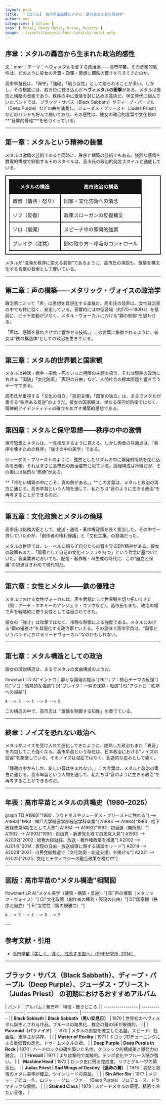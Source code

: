 ```yaml
---
layout: post
title:  "【コラム】 高市早苗総理とメタル：鉄の意志と音の政治学"
author: mmr
categories: [ Column ]
tags: [ Metal, Heavy Metal, Noise, History ]
image: ../assets/images/column-takaichi-metal.webp
---
```


## 序章：メタルの轟音から生まれた政治的感性


文：mmr｜テーマ：ヘヴィメタルを愛する政治家——高市早苗。その音楽的感性は、どのように彼女の言葉・政策・思想に鋼鉄の響きを与えてきたのか。


高市早苗氏は、「保守」「強硬」「戦う女性」として語られることが多い。しかし、その根底には、若き日に聴き込んだ**ヘヴィメタルの衝撃**がある。メタルは情念と構築の音楽であり、秩序の中に激情を封じ込める芸術だ。学生時代に組んでいたバンドでは、ブラック・サバス（Black Sabbath）やディープ・パープル（Deep Purple）などの曲を演奏し、ジューダス・プリースト（Judas Priest）などのバンドも好んで聴いており、その感性は、彼女の政治的言葉や文化観の**“音響的骨格”**を形づくっている。

---

<style type="text/css">

table, td, th {
border: 2px #111 solid;
width: auto;
padding: 10px; 
}
th {
background-color: #111;
color: #fff;
}
</style>


## 第一章：メタルという精神の装置

メタルは激情の芸術であると同時に、秩序と構築の芸術でもある。強烈な感情を数理的構成で制御するそのスタイルは、高市氏の政治的発言スタイルと通底している。

| メタルの構造    | 高市政治の構造         |
| --------- | --------------- |
| 轟音（情熱・怒り） | 国家・文化防衛への情念     |
| リフ（反復）    | 政策スローガンの反復構文    |
| ソロ（展開）    | スピーチ中の即興的強調     |
| ブレイク（沈黙）  | 間の取り方・呼吸のコントロール |


メタルが“混沌を秩序に変える芸術”であるように、高市氏の演説も、激情を構文化する言葉の音楽として響いている。

---

## 第二章：声の構築——メタリック・ヴォイスの政治学

政治家にとって「声」は思想を具現化する楽器だ。高市氏の発声は、女性政治家の中でも特に低く、安定している。音響的には中低音域（約170〜180Hz）を基調に、ピッチ変動が少なく、メタル・ヴォーカルにおける“鋼の制御”を思わせる。

「声は、感情を暴れさせずに響かせる技術。」この言葉に象徴されるように、彼女は“鉄の構造体”としての政治を生きている。

---

## 第三章：メタル的世界観と国家観

メタルは神話・戦争・宗教・死といった極限の主題を扱う。それは現実の政治における「国防」「文化防衛」「表現の自由」など、人間社会の根本問題と響き合うテーマである。

高市氏が重視する「文化の自立」「技術主権」「国家の独立」は、まるでメタルが奏でる“秩序ある反逆”のようだ。彼女の国家観は、単なる保守的防衛ではなく、精神的アイデンティティの確立をめざす構築的思想である。

---

## 第四章：メタルと保守思想——秩序の中の激情

保守思想とメタルは、一見相反するように見える。しかし両者の共通点は、「秩序を壊すための秩序」「強さの中の美学」である。

ジューダス・プリーストのように、整然としたリズムの中に爆発的情熱を閉じ込める音楽。それはまさに高市氏の政治姿勢に似ている。論理構成は冷徹だが、その裏には強烈な“燃焼”がある。

**「冷たい構築の中にこそ、真の熱がある。」**この言葉は、メタルと政治の両方に通じる。高市早苗という人物を通して、私たちは“音のように生きる政治”を再考することができるのだ。

---

## 第五章：文化政策とメタルの倫理

高市氏は総務大臣として、放送・通信・著作権政策を長く担当した。その中で一貫していたのが、「創作者の権利保護」と「文化主権」の意識だった。

メタルの世界では、レーベルに頼らず自分たちの音を守るDIY精神がある。彼女の政策もまた、「国家として自前の文化インフラを持つ」という哲学に基づいていた。音楽業界においても、配信・著作権・AI生成の時代に、この“自立と保護”の視点はきわめて現代的だ。

---

## 第六章：女性とメタル——鉄の優雅さ

メタルにおける女性ヴォーカルは、声を武器にして世界観を切り拓いてきた（例：アーチ・エネミーのアンジェラ・ゴソウなど）。高市氏もまた、政治の場で声を戦略的に使う女性として注目されてきた。

彼女の「強さ」は攻撃ではなく、冷静な制御による強度である。メタルにおける“鋼の優雅さ”を具現化する政治家といえる。その意味で高市早苗は、“国家というバンドにおけるリードヴォーカル”なのかもしれない。

---

## 第七章：メタル構造としての政治

彼女の演説構造は、まるでメタルの楽曲構成のようだ。

<div class="mermaid">

flowchart TD
    A["イントロ：静かな論理の提示"]
    B["リフ：核心テーマの反復"]
    C["ソロ：情熱的な強調"]
    D["ブレイク：一瞬の沈黙・転調"]
    E["アウトロ：秩序への帰結"]

    A --> B --> C --> D --> E

</div>

この構造の中で、高市氏は「激情を制御する知性」を奏でている。

---

## 終章：ノイズを恐れない政治へ

メタルがノイズを受け入れて進化してきたように、成熟した政治もまた「異音」を内包してこそ強くなる。高市早苗という存在は、日本政治における“ノイズの受容”を象徴している。そのノイズは混乱ではなく、創造的な歪みとして響く。

「静寂の中からしか、新しい音は生まれない。」この言葉は、メタルと政治の両方に通じる。高市早苗という人物を通して、私たちは“音のように生きる政治”を再考することができるのだ。

---

## 年表：高市早苗とメタルの共鳴史（1980–2025）

<div class="mermaid">
    
graph TD
  A1980["1980 : ラウドネスやジューダス・プリーストに触れる"] --> A1983["1983 : 神戸大学経営学部経営学科卒業"]
  A1983 --> A1984["1984 : 松下政経塾第5期生として入塾"]
  A1984 --> A1992["1992 : 初当選（無所属）"]
  A1992 --> A1993["1993 : 自由党・新進党を経て自民党入党"]
  A1993 --> A2002["2002 : 総務大臣就任、放送・著作権政策を推進"]
  A2002 --> A2014["2014 : 表現の自由・放送倫理に関する議論をリード"]
  A2014 --> A2021["2021 : 自民党総裁選で『文化防衛・創造支援』を掲げる"]
  A2021 --> A2025["2025 : 文化とテクノロジーの融合政策を検討中"]

</div>

---

## 図版：高市早苗の“メタル構造”相関図

<div class="mermaid">
    
flowchart LR
    A["メタル美学（硬質・構築・反逆）"]
    B["声の構築（メタリック・ヴォイス）"]
    C["文化政策（創作者の権利・表現の自由）"]
    D["国家観（秩序と自立）"]
    E["女性性（鋼の優雅さ）"]

    A --> B --> C --> D --> E

</div>
---

## 参考文献・引用

- [高市早苗『美しく、強く、成長する国へ』（PHP研究所, 2014）](https://amzn.to/47ugnwE)

---

## ブラック・サバス（Black Sabbath）、ディープ・パープル（Deep Purple）、ジューダス・プリースト（Judas Priest） の初期におけるおすすめアルバム

| バンド              | アルバム       | 発売年  | 特徴・聴きどころ             | 
| ----------------- | ------------ | ---- | -------------------------- | ---------------------------------------- |
| **Black Sabbath** | **Black Sabbath（黒い安息日）** | 1970 | 世界初のヘヴィメタル誕生とされる作品。ブルースの暗黒化、教会の鐘のSEが象徴的。            |
|                   | **Paranoid（パラノイド）** | 1970 | メタルの原型を確立した名盤。スピード、社会性、重厚さが共存。    |
|                   | **Master of Reality**  | 1971 | ドロップDチューニングによる重低音の進化。ドゥームメタルの祖。      |
| **Deep Purple**   | **Deep Purple in Rock**  | 1970 | ハードロックの礎を築いた名作。クラシック的構成美と爆発力の融合。                    |
|                   | **Fireball**     | 1971 | より攻撃的で実験的。テンポ変化やブルース感が強い。                  |
|                   | **Machine Head**               | 1972 | ロック史に残る完成度。リフとグルーヴの黄金比。          |
| **Judas Priest**  | **Sad Wings of Destiny（運命の翼）** | 1976 | 哀愁と叙情のメタル美学が確立。ツインリードの原型。                           |
|                   | **Sin After Sin** | 1977 | メジャーデビュー作。ロジャー・グローヴァー（Deep Purple）プロデュース。ドラマチックな展開。 |
|                   | **Stained Class**      | 1978 | スピードメタルの萌芽。精密で冷たい音像。          |

---
